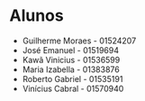 # Alunos

* Guilherme Moraes - 01524207
* José Emanuel - 01519694
* Kawã Vinicius - 01536599
* Maria Izabella - 01383876
* Roberto Gabriel - 01535191
* Vinícius Cabral - 01570940
